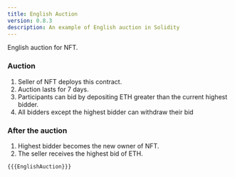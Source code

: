```yaml
---
title: English Auction
version: 0.8.3
description: An example of English auction in Solidity
---
```


English auction for NFT.

### Auction

1. Seller of NFT deploys this contract.
2. Auction lasts for 7 days.
3. Participants can bid by depositing ETH greater than the current highest bidder.
4. All bidders except the highest bidder can withdraw their bid

### After the auction

1. Highest bidder becomes the new owner of NFT.
2. The seller receives the highest bid of ETH.

```solidity
{{{EnglishAuction}}}
```
